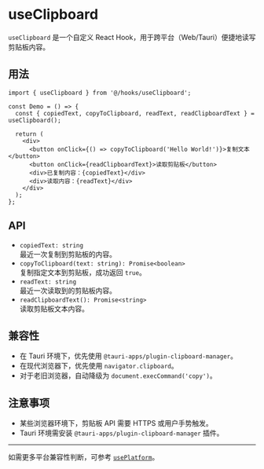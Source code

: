 # useClipboard

`useClipboard` 是一个自定义 React Hook，用于跨平台（Web/Tauri）便捷地读写剪贴板内容。

## 用法

```tsx
import { useClipboard } from '@/hooks/useClipboard';

const Demo = () => {
  const { copiedText, copyToClipboard, readText, readClipboardText } = useClipboard();

  return (
    <div>
      <button onClick={() => copyToClipboard('Hello World!')}>复制文本</button>
      <button onClick={readClipboardText}>读取剪贴板</button>
      <div>已复制内容：{copiedText}</div>
      <div>读取内容：{readText}</div>
    </div>
  );
};
```

## API

- `copiedText: string`  
  最近一次复制到剪贴板的内容。
- `copyToClipboard(text: string): Promise<boolean>`  
  复制指定文本到剪贴板，成功返回 `true`。
- `readText: string`  
  最近一次读取到的剪贴板内容。
- `readClipboardText(): Promise<string>`  
  读取剪贴板文本内容。

## 兼容性

- 在 Tauri 环境下，优先使用 `@tauri-apps/plugin-clipboard-manager`。
- 在现代浏览器下，优先使用 `navigator.clipboard`。
- 对于老旧浏览器，自动降级为 `document.execCommand('copy')`。

## 注意事项

- 某些浏览器环境下，剪贴板 API 需要 HTTPS 或用户手势触发。
- Tauri 环境需安装 `@tauri-apps/plugin-clipboard-manager` 插件。

---

如需更多平台兼容性判断，可参考 [`usePlatform`](usePlatform.md)。
